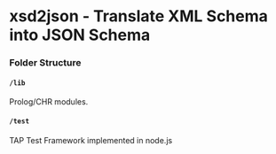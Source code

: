 # xsd2json - Translate XML Schema into JSON Schema

### Folder Structure

#### `/lib`

Prolog/CHR modules.

#### `/test`

TAP Test Framework implemented in node.js
